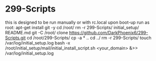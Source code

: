 # 299-Scripts

this is designed to be run manually or with rc.local upon boot-up 
run as root:
apt-get install git -y
cd /root/
rm -r 299-Scripts/ initial_setup/ README.md
git -C /root/ clone https://github.com/DarkPhoenix6/299-Scripts.git
cd /root/299-Scripts/
cp -a * ..
cd ../
rm -r 299-Scripts/
touch /var/log/initial_setup.log
bash -x /root/initial_setup/mail/initial_install_script.sh <your_domain> &>> /var/log/initial_setup.log